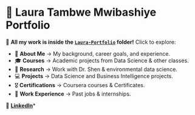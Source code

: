 # 🌟 Laura Tambwe Mwibashiye Portfolio

📂 **All my work is inside the [`Laura-Portfolio`](./Laura-Portfolio) folder!** Click to explore:

- 📜 **About Me** → My background, career goals, and experience.
- 🎓 **Courses** → Academic projects from Data Science & other classes.
- 🔬 **Research** → Work with Dr. Shen & environmental data science.
- 💻 **Projects** → Data Science and Business Intelligence projects.
- 🎖 **Certifications** → Coursera courses & Certificates.
- 💼 **Work Experience** → Past jobs & internships.

🔗 **[LinkedIn](www.linkedin.com/in/laura-tambwe-mwibashiye)***
